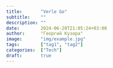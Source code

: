 ```yaml
---
title:       "Verle Go"
subtitle:    ""
description: ""
date:        2024-06-20T21:05:24+03:00
author:      "Георгий Кузора"
image:       "img/example.jpg"
tags:        ["tag1", "tag2"]
categories:  ["Tech"]
draft:       true
---
```

